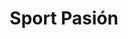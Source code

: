 ---
title: "Sport Pasión"
url: /vigo/sport-pasion-parque-tecnologico-y-logistico-de-vigo-calle-c/
shop: bicicleta
---